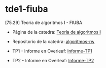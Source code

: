 # tde1-fiuba
[75.29] Teoría de algoritmos I - FIUBA

* Página de la catedra: [Teoría de algoritmos I](https://algoritmos-rw.github.io/tda/)

* Repositorio de la catedra: [algoritmos-rw](https://github.com/algoritmos-rw)

* TP1 - Informe en Overleaf: [Informe-TP1](https://www.overleaf.com/15022868bspksbtzctvy#/56976319/)

* TP2 - Informe en Overleaf: [Informe-TP2](https://www.overleaf.com/15874837yvbgnjfxcvjd#/60488692/)
